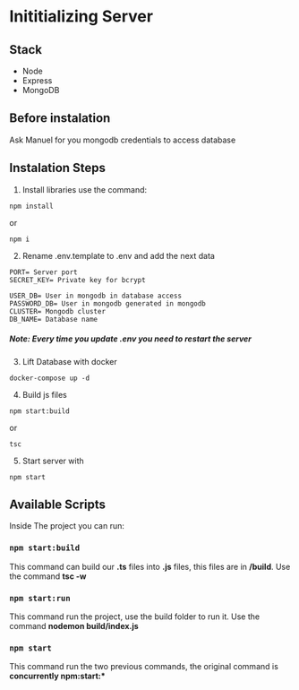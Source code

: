 # Inititializing Server

## Stack

- Node
- Express
- MongoDB

## Before instalation
Ask Manuel for you mongodb credentials to access database

## Instalation Steps

1. Install libraries use the command:

```
npm install
```

or

```
npm i
```

2. Rename .env.template to .env and add the next data

```
PORT= Server port
SECRET_KEY= Private key for bcrypt

USER_DB= User in mongodb in database access
PASSWORD_DB= User in mongodb generated in mongodb
CLUSTER= Mongodb cluster
DB_NAME= Database name 
```

#####  Note: Every time you update .env you need to restart the server

3. Lift Database with docker

```
docker-compose up -d
```

4. Build js files

```
npm start:build
```

or

```
tsc
```

5. Start server with

```
npm start
```

## Available Scripts

Inside The project you can run:

### `npm start:build`

This command can build our **.ts** files into **.js** files, this files are in **/build**. Use the command **tsc -w**

### `npm start:run`

This command run the project, use the build folder to run it. Use the command **nodemon build/index.js**

### `npm start`

This command run the two previous commands, the original command is **concurrently npm:start:\***
